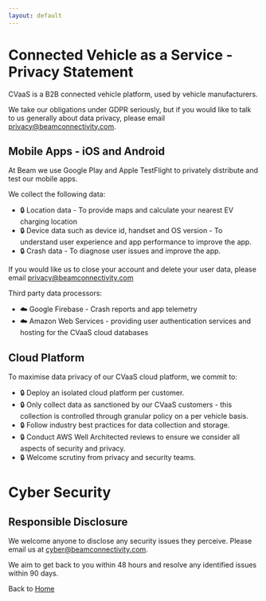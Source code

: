 ```yaml
---
layout: default
---
```


# Connected Vehicle as a Service - Privacy Statement

CVaaS is a B2B connected vehicle platform, used by vehicle manufacturers.

We take our obligations under GDPR seriously, but if you would like to talk to us generally about data privacy, please email [privacy@beamconnectivity.com](mailto://privacy@beamconnectivity.com).

## Mobile Apps - iOS and Android

At Beam we use Google Play and Apple TestFlight to privately distribute and test our mobile apps.

We collect the following data:

* 🔒 Location data - To provide maps and calculate your nearest EV charging location
* 🔒 Device data such as device id, handset and OS version - To understand user experience and app performance to improve the app.
* 🔒 Crash data - To diagnose user issues and improve the app.

If you would like us to close your account and delete your user data, please email [privacy@beamconnectivity.com](mailto://privacy@beamconnectivity.com)

Third party data processors:

* ☁️ Google Firebase - Crash reports and app telemetry
* ☁️ Amazon Web Services - providing user authentication services and hosting for the CVaaS cloud databases


## Cloud Platform

To maximise data privacy of our CVaaS cloud platform, we commit to:

* 🔒 Deploy an isolated cloud platform per customer.
* 🔒 Only collect data as sanctioned by our CVaaS customers - this collection is controlled through granular policy on a per vehicle basis.
* 🔒 Follow industry best practices for data collection and storage.
* 🔒 Conduct AWS Well Architected reviews to ensure we consider all aspects of security and privacy.
* 🔒 Welcome scrutiny from privacy and security teams.


# Cyber Security 

## Responsible Disclosure

We welcome anyone to disclose any security issues they perceive. Please email us at [cyber@beamconnectivity.com](mailto://privacy@beamconnectivity.com). 

We aim to get back to you within 48 hours and resolve any identified issues within 90 days.



Back to [Home](/)